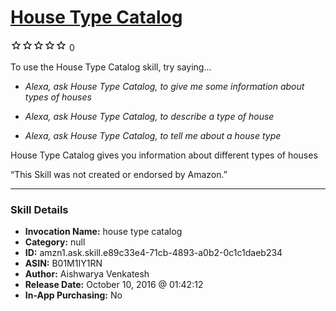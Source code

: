 # [House Type Catalog](http://alexa.amazon.com/#skills/amzn1.ask.skill.e89c33e4-71cb-4893-a0b2-0c1c1daeb234)
![0 stars](../../images/ic_star_border_black_18dp_1x.png)![0 stars](../../images/ic_star_border_black_18dp_1x.png)![0 stars](../../images/ic_star_border_black_18dp_1x.png)![0 stars](../../images/ic_star_border_black_18dp_1x.png)![0 stars](../../images/ic_star_border_black_18dp_1x.png) 0

To use the House Type Catalog skill, try saying...

* *Alexa, ask House Type Catalog, to give me some information about types of houses*

* *Alexa, ask House Type Catalog, to describe a type of house*

* *Alexa, ask House Type Catalog, to tell me about a house type*

House Type Catalog gives you information about different types of houses

“This Skill was not created or endorsed by Amazon.”

***

### Skill Details

* **Invocation Name:** house type catalog
* **Category:** null
* **ID:** amzn1.ask.skill.e89c33e4-71cb-4893-a0b2-0c1c1daeb234
* **ASIN:** B01M1IY1RN
* **Author:** Aishwarya Venkatesh
* **Release Date:** October 10, 2016 @ 01:42:12
* **In-App Purchasing:** No
